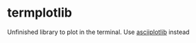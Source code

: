 # termplotlib
 Unfinished library to plot in the terminal.
 Use [asciiplotlib](https://github.com/nschloe/asciiplotlib) instead
